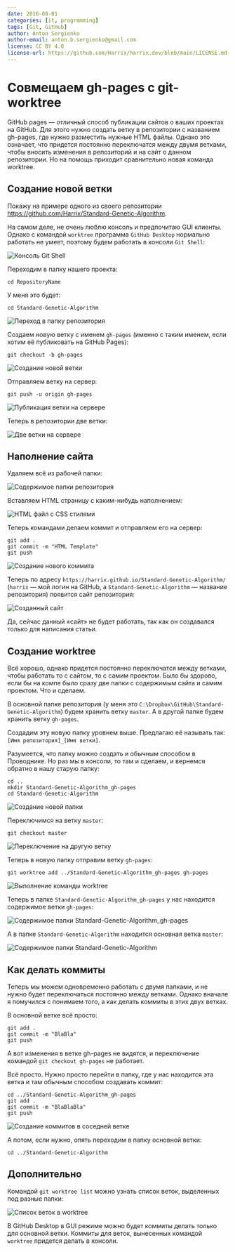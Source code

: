 ```yaml
---
date: 2016-08-01
categories: [it, programming]
tags: [Git, GitHub]
author: Anton Sergienko
author-email: anton.b.sergienko@gmail.com
license: CC BY 4.0
license-url: https://github.com/Harrix/harrix.dev/blob/main/LICENSE.md
---
```


# Совмещаем gh-pages с git-worktree

GitHub pages — отличный способ публикации сайтов о ваших проектах на GitHub. Для этого нужно создать ветку в репозитории с названием gh-pages, где нужно разместить нужные HTML файлы. Однако это означает, что придется постоянно переключатся между двумя ветками, чтобы вносить изменения в репозиторий и на сайт о данном репозитории. Но на помощь приходит сравнительно новая команда worktree.

## Создание новой ветки

Покажу на примере одного из своего репозитории <https://github.com/Harrix/Standard-Genetic-Algorithm>.

На самом деле, не очень люблю консоль и предпочитаю GUI клиенты. Однако с командой `worktree` программа `GitHub Desktop` нормально работать не умеет, поэтому будем работать в консоли `Git Shell`:

![Консоль Git Shell](img/git-shell.png)

Переходим в папку нашего проекта:

```console
cd RepositoryName
```

У меня это будет:

```console
cd Standard-Genetic-Algorithm
```

![Переход в папку репозитория](img/console_01.png)

Создаем новую ветку с именем `gh-pages` (именно с таким именем, если хотим её публиковать на GitHub Pages):

```console
git checkout -b gh-pages
```

![Создание новой ветки](img/console_02.png)

Отправляем ветку на сервер:

```console
git push -u origin gh-pages
```

![Публикация ветки на сервере](img/console_03.png)

Теперь в репозитории две ветки:

![Две ветки на сервере](img/github.png)

## Наполнение сайта

Удаляем всё из рабочей папки:

![Содержимое папки репозитория](img/folder_01.png)

Вставляем HTML страницу с каким-нибудь наполнением:

![HTML файл с CSS стилями](img/folder_02.png)

Теперь командами делаем коммит и отправляем его на сервер:

```console
git add .
git commit -m "HTML Template"
git push
```

![Создание нового коммита](img/console_04.png)

Теперь по адресу `https://harrix.github.io/Standard-Genetic-Algorithm/` (`harrix` — мой логин на GitHub, а `Standard-Genetic-Algorithm` — название репозитория) появится сайт репозитория:

![Созданный сайт](img/site.png)

Да, сейчас данный «сайт» не будет работать, так как он создавался только для написания статьи.

## Создание worktree

Всё хорошо, однако придется постоянно переключатся между ветками, чтобы работать то с сайтом, то с самим проектом. Было бы здорово, если бы на компе было сразу две папки с содержимым сайта и самим проектом. Что и сделаем.

В основной папке репозитория (у меня это `C:\Dropbox\GitHub\Standard-Genetic-Algorithm`) будем хранить ветку `master`. А в другой папке будем хранить ветку `gh-pages`.

Создадим эту новую папку уровнем выше. Предлагаю её называть так: `[Имя репозитория]_[Имя ветки]`.

Разумеется, что папку можно создать и обычным способом в Проводнике. Но раз мы в консоли, то там и сделаем, и вернемся обратно в нашу старую папку:

```console
cd ..
mkdir Standard-Genetic-Algorithm_gh-pages
cd Standard-Genetic-Algorithm
```

![Создание новой папки](img/folder_03.png)

Переключимся на ветку `master`:

```console
git checkout master
```

![Переключение на другую ветку](img/console_05.png)

Теперь в новую папку отправим ветку `gh-pages`:

```console
git worktree add ../Standard-Genetic-Algorithm_gh-pages gh-pages
```

![Выполнение команды worktree](img/console_06.png)

Теперь в папке `Standard-Genetic-Algorithm_gh-pages` у нас находится содержимое ветки `gh-pages`:

![Содержимое папки Standard-Genetic-Algorithm_gh-pages](img/folder_04.png)

А в папке `Standard-Genetic-Algorithm` находится основная ветка `master`:

![Содержимое папки Standard-Genetic-Algorithm](img/folder_05.png)

## Как делать коммиты

Теперь мы можем одновременно работать с двумя папками, и не нужно будет переключаться постоянно между ветками. Однако вначале я помучился с понимаем того, а как делать коммиты в этих двух ветках.

В основной ветке всё просто:

```console
git add .
git commit -m "BlaBla"
git push
```

А вот изменения в ветке gh-pages не видятся, и переключение командой `git checkout gh-pages` не работает.

Всё просто. Нужно просто перейти в папку, где у нас находится эта ветка и там обычным способом создавать коммит:

```console
cd ../Standard-Genetic-Algorithm_gh-pages
git add .
git commit -m "BlaBlaBla"
git push
```

![Создание коммитов в соседней ветке](img/console_07.png)

А потом, если нужно, опять переходим в папку основной ветки:

```console
cd ../Standard-Genetic-Algorithm
```

## Дополнительно

Командой `git worktree list` можно узнать список веток, выделенных под разные папки:

![Список веток в worktree](img/console_08.png)

В GitHub Desktop в GUI режиме можно будет коммиты делать только для основной ветки. Коммиты для веток, вынесенных командой `worktree` придется делать в консоли.
